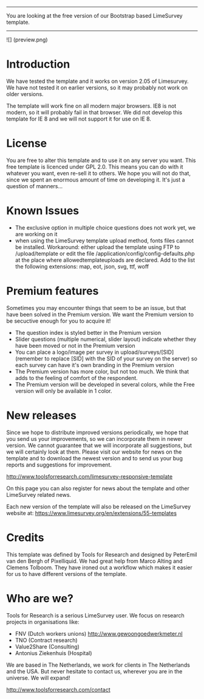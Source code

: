 ***************************************************
You are looking at the free version of our Bootstrap based LimeSurvey template. 
***************************************************

![] (preview.png)

# Introduction
We have tested the template and it works on version 2.05 of Limesurvey. We have not tested it on earlier versions, so it may probably not work on older versions.

The template will work fine on all modern major browsers. IE8 is not modern, so it will probably fail in that browser. We did not develop this template for IE 8 and we will not support it for use on IE 8.

# License

You are free to alter this template and to use it on any server you want. 
This free template is licenced under GPL 2.0. This means you can do with it whatever you want, even re-sell it to others. We hope you will not do that, since we spent an enormous amount of time on developing it. It's just a question of manners...


# Known Issues
* The exclusive option in multiple choice questions does not work yet, we are working on it
* when using the LimeSurvey template upload method, fonts files cannot be installed. Workaround: either upload the template using FTP to /upload/template or edit the file /application/config/config-defaults.php at the place where allowedtemplateuploads are declared. Add to the list the following extensions: map, eot, json, svg, ttf, woff


# Premium features
Sometimes you may encounter things that seem to be an issue, but that have been solved in the Premium version. We want the Premium version to be secuctive enough for you to acquire it!
* The question index is styled better in the Premium version
* Slider questions (multiple numerical, slider layout) indicate whether they have been moved or not in the Premium version
* You can place a logo/image per survey in upload/surveys/[SID] (remember to replace [SID] with the SID of your survey on the server) so each survey can have it's own branding in the Premium version
* The Premium version has more color, but not too much. We think that adds to the feeling of comfort of the respondent.
* The Premium version will be developed in several colors, while the Free version will only be available in 1 color.


# New releases
Since we hope to distribute improved versions periodically, we hope that you send us your improvements, so we can incorporate them in newer version. We cannot guarantee that we will incorporate all suggestions, but we will certainly look at them. Please visit our website for news on the template and to download the newest version and to send us your bug reports and suggestions for improvement.

http://www.toolsforresearch.com/limesurvey-responsive-template

On this page you can also register for news about the template and other LimeSurvey related news.

Each new version of the template will also be released on the LimeSurvey website at: 
https://www.limesurvey.org/en/extensions/55-templates

# Credits
This template was defined by Tools for Research and designed by PeterEmil van den Bergh of Pixelliquid. We had great help from Marco Alting and Clemens Tolboom. They have ironed out a workflow which makes it easier for us to have different versions of the template.

# Who are we?
Tools for Research is a serious LimeSurvey user. We focus on research projects in organisations like:
* FNV (Dutch workers unions) http://www.gewoongoedwerkmeter.nl
* TNO (Contract research) 
* Value2Share (Consulting)
* Antonius Ziekenhuis (Hospital)

We are based in The Netherlands, we work for clients in The Netherlands and the USA. But never hesitate to contact us, wherever you are in the universe. We will expand!

http://www.toolsforresearch.com/contact